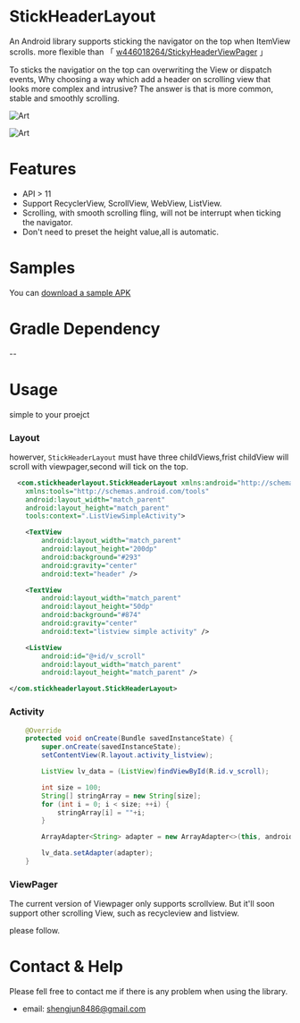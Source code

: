 StickHeaderLayout
======================

An Android library supports sticking the navigator on the top when ItemView scrolls. more flexible than 「 [w446018264/StickyHeaderViewPager](https://github.com/w446018264/StickyHeaderViewPager) 」


To sticks the navigatior on the top can overwriting the View or dispatch events,
Why choosing a way which add a header on scrolling view that looks more complex and intrusive? The answer is that is more common, stable and smoothly scrolling.
 

 ![Art](https://github.com/w446108264/StickHeaderLayout/raw/master/output/listview.gif)
 
 
![Art](https://github.com/w446108264/StickHeaderLayout/raw/master/output/scrollview.gif)


# Features

* API > 11 
* Support RecyclerView, ScrollView, WebView, ListView.
* Scrolling, with smooth scrolling fling, will not be interrupt when ticking the navigator.
* Don't need to preset the height value,all is automatic.

# Samples

You can [download a sample APK](https://github.com/w446108264/StickHeaderLayout/raw/master/output/simple.apk) 



# Gradle Dependency



--


# Usage
 
simple to your proejct
 
### Layout
 
howerver, `StickHeaderLayout` must have three childViews,frist childView will scroll with viewpager,second will tick on the top.

```xml
  <com.stickheaderlayout.StickHeaderLayout xmlns:android="http://schemas.android.com/apk/res/android"
    xmlns:tools="http://schemas.android.com/tools"
    android:layout_width="match_parent"
    android:layout_height="match_parent"
    tools:context=".ListViewSimpleActivity">

    <TextView
        android:layout_width="match_parent"
        android:layout_height="200dp"
        android:background="#293"
        android:gravity="center"
        android:text="header" />

    <TextView
        android:layout_width="match_parent"
        android:layout_height="50dp"
        android:background="#874"
        android:gravity="center"
        android:text="listview simple activity" />

    <ListView
        android:id="@+id/v_scroll"
        android:layout_width="match_parent"
        android:layout_height="match_parent" />

</com.stickheaderlayout.StickHeaderLayout>
```
 
### Activity

```java
    @Override
    protected void onCreate(Bundle savedInstanceState) {
        super.onCreate(savedInstanceState);
        setContentView(R.layout.activity_listview);

        ListView lv_data = (ListView)findViewById(R.id.v_scroll);

        int size = 100;
        String[] stringArray = new String[size];
        for (int i = 0; i < size; ++i) {
            stringArray[i] = ""+i;
        }

        ArrayAdapter<String> adapter = new ArrayAdapter<>(this, android.R.layout.simple_list_item_1, stringArray);

        lv_data.setAdapter(adapter);
    }
```

### ViewPager
The current version of Viewpager only supports scrollview. But it'll soon support other scrolling View, such as recycleview and listview.

please follow.


# Contact & Help

Please fell free to contact me if there is any problem when using the library.

* email: shengjun8486@gmail.com 

 


